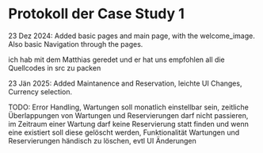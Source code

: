 # Protokoll der Case Study 1

23 Dez 2024:
Added basic pages and main page, with the welcome_image. Also basic Navigation through the pages.

ich hab mit dem Matthias geredet und er hat uns empfohlen all die Quellcodes in src zu packen

23 Jän 2025:
Added Maintanence and Reservation, leichte UI Changes, Currency selection.

TODO: Error Handling, Wartungen soll monatlich einstellbar sein, zeitliche Überlappungen von Wartungen und Reservierungen darf nicht passieren, im Zeitraum einer Wartung darf keine Reservierung statt finden und wenn eine existiert soll diese gelöscht werden, Funktionalität Wartungen und Reservierungen händisch zu löschen, evtl UI Änderungen

